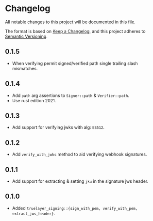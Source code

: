 # Changelog
All notable changes to this project will be documented in this file.

The format is based on [Keep a Changelog](https://keepachangelog.com/en/1.0.0/),
and this project adheres to [Semantic Versioning](https://semver.org/spec/v2.0.0.html).

## 0.1.5
* When verifying permit signed/verified path single trailing slash mismatches.

## 0.1.4
* Add `path` arg assertions to `Signer::path` & `Verifier::path`.
* Use rust edition 2021.

## 0.1.3
* Add support for verifying jwks with alg: `ES512`.

## 0.1.2
* Add `verify_with_jwks` method to aid verifying webhook signatures.

## 0.1.1
* Add support for extracting & setting `jku` in the signature jws header.

## 0.1.0
* Added `truelayer_signing::{sign_with_pem, verify_with_pem, extract_jws_header}`.
